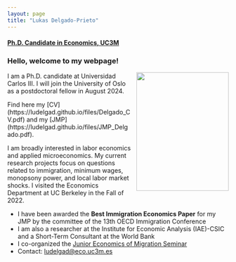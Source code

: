 ```yaml
---
layout: page
title: "Lukas Delgado-Prieto"
---
```

 
#### [Ph.D. Candidate in Economics, UC3M](http://economics.uc3m.es/personal/delgado-prieto/)

### Hello, welcome to my webpage! 

 <img align="right" width="210" height="270" style="right; padding-left:10px" src="https://ludelgad.github.io/files/Lukas_Webpage.jpeg"> <!--- The padding-left is the one that gives the margin with the text -->
 
<p align="left" > 
I am a Ph.D. candidate at Universidad Carlos III. I will join the University of Oslo as a postdoctoral fellow in August 2024.
</p> Find here my [CV](https://ludelgad.github.io/files/Delgado_CV.pdf) and my [JMP](https://ludelgad.github.io/files/JMP_Delgado.pdf).

<p align="left" >  
I am broadly interested in labor economics and applied microeconomics. My current research projects focus on questions related to immigration, minimum wages, monopsony power, and local labor market shocks. I visited the Economics Department at UC Berkeley in the Fall of 2022.
</p>

 - I have been awarded the **Best Immigration Economics Paper** for my JMP by the committee of the 13th OECD Immigration Conference
 - I am also a researcher at the Institute for Economic Analysis (IAE)-CSIC and a Short-Term Consultant at the World Bank
 - I co-organized the [Junior Economics of Migration Seminar](https://sites.google.com/view/the-economics-of-migration)
 - Contact: [ludelgad@eco.uc3m.es](mailto:ludelgad@eco.uc3m.es)
